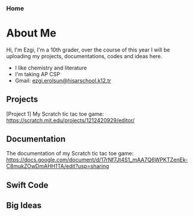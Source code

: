 ### Home
# About Me

Hi, I'm Ezgi, I'm a 10th grader, over the course of this year I will be uploading my projects, documentations, codes and ideas here.
- I like chemistry and literature
- I'm taking AP CSP
- Gmail: ezgi.erolsun@hisarschool.k12.tr


## Projects
[Project 1] My Scratch tic tac toe game: https://scratch.mit.edu/projects/1212420929/editor/ 

## Documentation
The documentation of my Scratch tic tac toe game: https://docs.google.com/document/d/17rNf7Jt4S1_mAA7Q6WPKTZenEk-C8mukZOwDmAHH1TA/edit?usp=sharing

## Swift Code


## Big Ideas
